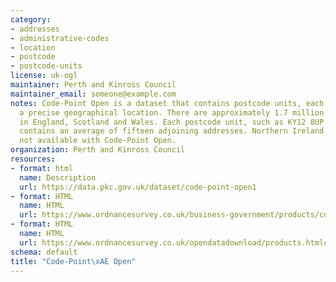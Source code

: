 ```yaml
---
category:
- addresses
- administrative-codes
- location
- postcode
- postcode-units
license: uk-ogl
maintainer: Perth and Kinross Council
maintainer_email: someone@example.com
notes: Code-Point Open is a dataset that contains postcode units, each of which have
  a precise geographical location. There are approximately 1.7 million postcode units
  in England, Scotland and Wales. Each postcode unit, such as KY12 8UP or PO14 2RS,
  contains an average of fifteen adjoining addresses. Northern Ireland postcodes are
  not available with Code-Point Open.
organization: Perth and Kinross Council
resources:
- format: html
  name: Description
  url: https://data.pkc.gov.uk/dataset/code-point-open1
- format: HTML
  name: HTML
  url: https://www.ordnancesurvey.co.uk/business-government/products/code-point-open
- format: HTML
  name: HTML
  url: https://www.ordnancesurvey.co.uk/opendatadownload/products.html#CODEPO
schema: default
title: "Code-Point\xAE Open"
---
```


